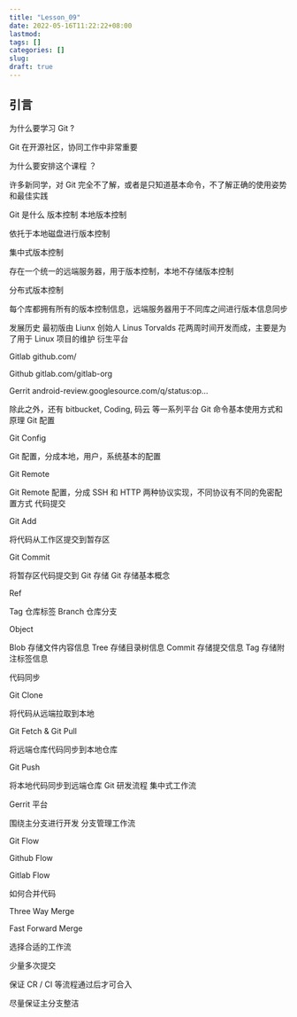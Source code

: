 ```yaml
---
title: "Lesson_09"
date: 2022-05-16T11:22:22+08:00
lastmod:
tags: []
categories: []
slug:
draft: true
---
```


## 引言
为什么要学习 Git ?

Git 在开源社区，协同工作中非常重要

为什么要安排这个课程 ？

许多新同学，对 Git 完全不了解，或者是只知道基本命令，不了解正确的使用姿势和最佳实践

Git 是什么
版本控制
本地版本控制

依托于本地磁盘进行版本控制

集中式版本控制

存在一个统一的远端服务器，用于版本控制，本地不存储版本控制

分布式版本控制

每个库都拥有所有的版本控制信息，远端服务器用于不同库之间进行版本信息同步

发展历史
最初版由 Liunx 创始人 Linus Torvalds 花两周时间开发而成，主要是为了用于 Linux 项目的维护
衍生平台

Gitlab github.com/



Github gitlab.com/gitlab-org



Gerrit android-review.googlesource.com/q/status:op…

除此之外，还有 bitbucket, Coding, 码云 等一系列平台
Git 命令基本使用方式和原理
Git 配置

Git Config

Git 配置，分成本地，用户，系统基本的配置

Git Remote

Git Remote 配置，分成 SSH 和 HTTP 两种协议实现，不同协议有不同的免密配置方式
代码提交

Git Add

将代码从工作区提交到暂存区

Git Commit

将暂存区代码提交到 Git 存储
Git 存储基本概念


Ref

Tag 仓库标签
Branch 仓库分支






Object

Blob 存储文件内容信息
Tree 存储目录树信息
Commit 存储提交信息
Tag 存储附注标签信息



代码同步

Git Clone

将代码从远端拉取到本地

Git Fetch & Git Pull

将远端仓库代码同步到本地仓库

Git Push

将本地代码同步到远端仓库
Git 研发流程
集中式工作流

Gerrit 平台

围绕主分支进行开发
分支管理工作流

Git Flow



Github Flow



Gitlab Flow

如何合并代码

Three Way Merge



Fast Forward Merge

选择合适的工作流

少量多次提交



保证 CR / CI 等流程通过后才可合入



尽量保证主分支整洁

